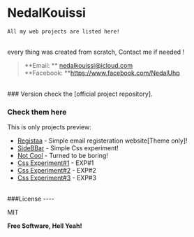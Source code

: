 # NedalKouissi

    All my web projects are listed here!
    
    
<br />
every thing was created from scratch, Contact me if needed !

> **Email: ** nedalkouissi@icloud.com <br />
> **Facebook: **https://www.facebook.com/NedalUhp

<br />
### Version
check the [official project repository].

### Check them here

This is only projects preview:

* [Registaa] - Simple email registeration website[Theme only]!
* [SideBBar] - Simple Css experiment!
* [Not Cool] - Turned to be boring!
* [Css Experiment#1] - EXP#1
* [Css Experiment#2] - EXP#2
* [Css Experiment#3] - EXP#3

<br />
###License
----

MIT


**Free Software, Hell Yeah!**

[Registaa]:http://idsfn.github.io/registaa/
[SideBBar]:http://idsfn.github.io/SideBBar/
[Not cool]:http://idsfn.github.io/Register/
[Css Experiment#1]:http://idsfn.github.io/CssExperiment/door/
[Css Experiment#2]:http://idsfn.github.io/CssExperiment/ButtonHover/
[Css Experiment#3]:http://idsfn.github.io/CssExperiment/Exp_1_CardFlipping/
[official project repository]:https://github.com/IDSFN/
